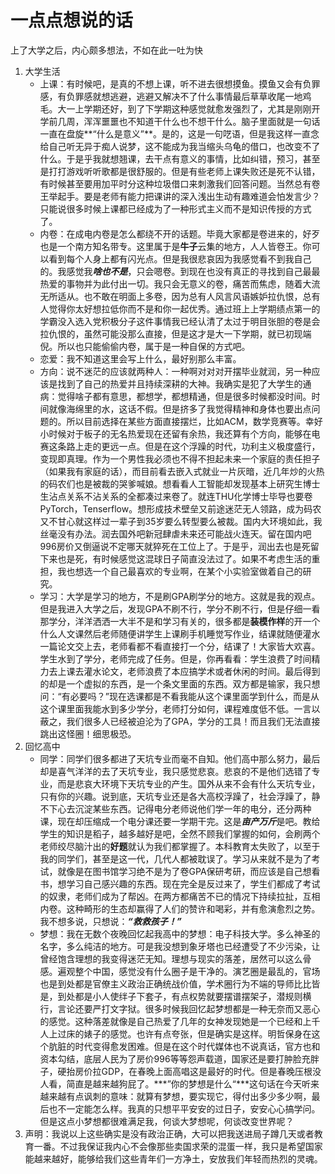# 一点点想说的话 #

上了大学之后，内心颇多想法，不如在此一吐为快

1. 大学生活
   + 上课：有时候吧，是真的不想上课，听不进去很想摸鱼。摸鱼又会有负罪感，有负罪感就想逃避，逃避又解决不了什么事情最后草草收尾一地鸡毛。大一上学期还好，到了下学期这种感觉就愈发强烈了，尤其是刚刚开学前几周，浑浑噩噩也不知道干什么也不想干什么。脑子里面就是一句话一直在盘旋**“什么是意义”**。是的，这是一句呓语，但是我这样一直念给自己听无异于痴人说梦，这不能成为我当缩头乌龟的借口，也改变不了什么。于是乎我就想翘课，去干点有意义的事情，比如纠错，预习，甚至是打打游戏听听歌都是很舒服的。但是有些老师上课失败还是死不认错，有时候甚至要用加平时分这种垃圾借口来刺激我们回答问题。当然总有卷王举起手。要是老师有能力把课讲的深入浅出生动有趣难道会怕发言少？只能说很多时候上课都已经成为了一种形式主义而不是知识传授的方式了。
   + 内卷：在成电内卷是怎么都绕不开的话题。毕竟大家都是卷进来的，好歹也是一个南方知名带专。这里属于是**牛子**云集的地方，人人皆卷王。你可以看到每个人身上都有闪光点。但是我很悲哀因为我感觉看不到我自己的。我感觉我***啥也不是***，只会嗯卷。到现在也没有真正的寻找到自己最最热爱的事物并为此付出一切。我只会无意义的卷，痛苦而焦虑，随着大流无所适从。也不敢在明面上多卷，因为总有人风言风语嫉妒拉仇恨，总有人觉得你太好想拉低你而不是和你一起优秀。通过班上上学期绩点第一的学霸没入选入党积极分子这件事情我已经认清了太过于明目张胆的卷是会拉仇恨的，虽然可能没那么直接，但是这才是大一下学期，就已初现端倪。所以也只能偷偷内卷，属于是一种自保的方式吧。
   + 恋爱：我不知道这里会写上什么，最好别那么丰富。
   + 方向：说不迷茫的应该就两种人：一种啊对对对开摆毕业就润，另一种应该是找到了自己的热爱并且持续深耕的大神。我确实是犯了大学生的通病：觉得啥子都有意思，都想学，都想精通，但是很多时候都没时间。时间就像海绵里的水，这话不假。但是挤多了我觉得精神和身体也要出点问题的。所以目前选择在某些方面直接摆烂，比如ACM，数学竞赛等。幸好小时候对于板子的无名热爱现在还留有余热，我还算有个方向，能够在电赛这条路上走的更远一点。但是在这个浮躁的时代，功利主义极度盛行，变现即真理。作为一个男性我必须也不得不担起未来一个家庭的责任担子（如果我有家庭的话），而目前看去嵌入式就业一片灰暗，近几年炒的火热的码农们也是被裁的哭爹喊娘。想看看人工智能却发现基本上研究生博士生沾点关系不沾关系的全都凑过来卷了。就连THU化学博士毕导也要卷PyTorch，Tenserflow。想形成技术壁垒又前途迷茫无人领路，成为码农又不甘心就这样过一辈子到35岁要么转型要么被裁。国内大环境如此，我丝毫没有办法。润去国外吧新冠肆虐未来还可能战火连天。留在国内吧996房价又倒逼说不定哪天就猝死在工位上了。于是乎，润出去也是死留下来也是死，有时候感觉这混球日子简直没法过了。如果不考虑生活的重担，我也想选一个自己最喜欢的专业啊，在某个小实验室做着自己的研究。
   + 学习：大学是学习的地方，不是刷GPA刷学分的地方。这就是我的观点。但是我进入大学之后，发现GPA不刷不行，学分不刷不行，但是仔细一看那学分，洋洋洒洒一大半不是和学习有关的，很多都是**装模作样**的开一个什么人文课然后老师随便讲学生上课刷手机睡觉写作业，结课就随便灌水一篇论文交上去，老师看都不看直接打一个分，结课了！大家皆大欢喜。学生水到了学分，老师完成了任务。但是，你再看看：学生浪费了时间精力去上课去灌水论文，老师浪费了本应搞学术或者休闲的时间。最后得到的却是一个虚拟的东西，是一个条文里面的东西。双方都是输家，我只想问：“有必要吗？”现在选课都是不看我能从这个课里面学到什么，而是从这个课里面我能水到多少学分，老师打分如何，课程难度低不低。一言以蔽之，我们很多人已经被迫沦为了GPA，学分的工具！而且我们无法直接跳出这怪圈！细思极恐。
2. 回忆高中
   + 同学：同学们很多都进了天坑专业而毫不自知。他们高中那么努力，最后却是喜气洋洋的去了天坑专业，我只感觉悲哀。悲哀的不是他们选错了专业，而是悲哀大环境下天坑专业的产生。国外从来不会有什么天坑专业，只有你的兴趣。说到底，天坑专业还是各大高校浮躁了，社会浮躁了，静不下心去沉淀某些东西。记得电分老师说他们学一年的电分，还分两种课，现在却压缩成一个电分课还要一学期干完。这是***亩产万斤***是吧。教给学生的知识是稻子，越多越好是吧，全然不顾我们掌握的如何，会刷两个老师绞尽脑汁出的**好题**就认为我们都掌握了。本科教育太失败了，以至于我的同学们，甚至是这一代，几代人都被耽误了。学习从来就不是为了考试，就像是在图书馆学习绝不是为了卷GPA保研考研，而应该是自己想看书，想学习自己感兴趣的东西。现在完全是反过来了，学生们都成了考试的奴隶，老师们成为了帮凶。在两方都痛苦不已的情况下持续拉扯，互相内卷。这种畸形的生态却赢得了人们的赞许和喝彩，并有愈演愈烈之势。我不想多说，只想说：***“救救孩子！”***
   + 梦想：我在无数个夜晚回忆起我高中的梦想：电子科技大学。多么神圣的名字，多么纯洁的地方。可是我没想到象牙塔也已经遭受了不少污染，让曾经饱含理想的我变得迷茫无知。理想与现实的落差，居然可以这么骨感。遍观整个中国，感觉没有什么圈子是干净的。演艺圈是最乱的，官场也是到处都是官僚主义政治正确统战价值，学术圈行为不端的导师比比皆是，到处都是小人使绊子下套子，有点权势就要摆谱摆架子，潜规则横行，言论还要严打文字狱。很多时候我回忆起梦想都是一种无奈而又恶心的感觉。这种落差就像是自己热爱了几年的女神发现她是一个已经和上千人上过床的婊子的感觉。也许有点夸张，但是确实是这样。明哲保身在这个肮脏的时代变得愈发困难。但是在这个时代媒体也不说真话，官方也和资本勾结，底层人民为了房价996等等怨声载道，国家还是要打肿脸充胖子，硬抬房价拉GDP，在春晚上面高唱这是最好的时代。但是春晚压根没人看，简直是越来越狗屁了。***”你的梦想是什么“***这句话在今天听来越来越有点讽刺的意味：就算有梦想，要实现它，得付出多少多少啊，最后也不一定能怎么样。我真的只想平平安安的过日子，安安心心搞学问。但是这点小梦想都很难满足我，何谈大梦想呢，何谈改变世界呢？
3. 声明：我说以上这些确实是没有政治正确，大可以把我送进局子蹲几天或者教育一番。不过我保证我内心不会像那些卖国求荣的混蛋一样，我只是希望国家能越来越好，能够给我们这些青年们一方净土，安放我们年轻而热烈的灵魂。
